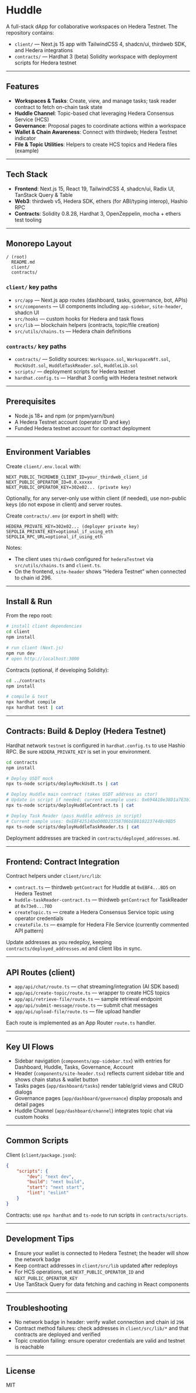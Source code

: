 # Huddle

A full-stack dApp for collaborative workspaces on Hedera Testnet. The repository contains:

-   `client/` — Next.js 15 app with TailwindCSS 4, shadcn/ui, thirdweb SDK, and Hedera integrations
-   `contracts/` — Hardhat 3 (beta) Solidity workspace with deployment scripts for Hedera testnet

---

## Features

-   **Workspaces & Tasks**: Create, view, and manage tasks; task reader contract to fetch on-chain task state
-   **Huddle Channel**: Topic-based chat leveraging Hedera Consensus Service (HCS)
-   **Governance**: Proposal pages to coordinate actions within a workspace
-   **Wallet & Chain Awareness**: Connect with thirdweb; Hedera Testnet indicator
-   **File & Topic Utilities**: Helpers to create HCS topics and Hedera files (example)

---

## Tech Stack

-   **Frontend**: Next.js 15, React 19, TailwindCSS 4, shadcn/ui, Radix UI, TanStack Query & Table
-   **Web3**: thirdweb v5, Hedera SDK, ethers (for ABI/typing interop), Hashio RPC
-   **Contracts**: Solidity 0.8.28, Hardhat 3, OpenZeppelin, mocha + ethers test tooling

---

## Monorepo Layout

```
/ (root)
  README.md
  client/
  contracts/
```

### `client/` key paths

-   `src/app` — Next.js app routes (dashboard, tasks, governance, bot, APIs)
-   `src/components` — UI components including `app-sidebar`, `site-header`, shadcn UI
-   `src/hooks` — custom hooks for Hedera and task flows
-   `src/lib` — blockchain helpers (contracts, topic/file creation)
-   `src/utils/chains.ts` — Hedera chain definitions

### `contracts/` key paths

-   `contracts/` — Solidity sources: `Workspace.sol`, `WorkspaceNft.sol`, `MockUsdt.sol`, `HuddleTaskReader.sol`, `HuddleLib.sol`
-   `scripts/` — deployment scripts for Hedera testnet
-   `hardhat.config.ts` — Hardhat 3 config with Hedera testnet network

---

## Prerequisites

-   Node.js 18+ and npm (or pnpm/yarn/bun)
-   A Hedera Testnet account (operator ID and key)
-   Funded Hedera testnet account for contract deployment

---

## Environment Variables

Create `client/.env.local` with:

```
NEXT_PUBLIC_THIRDWEB_CLIENT_ID=your_thirdweb_client_id
NEXT_PUBLIC_OPERATOR_ID=0.0.xxxxx
NEXT_PUBLIC_OPERATOR_KEY=302e02... (private key)
```

Optionally, for any server-only use within client (if needed), use non-public keys (do not expose in client) and server routes.

Create `contracts/.env` (or export in shell) with:

```
HEDERA_PRIVATE_KEY=302e02... (deployer private key)
SEPOLIA_PRIVATE_KEY=optional_if_using_eth
SEPOLIA_RPC_URL=optional_if_using_eth
```

Notes:

-   The client uses `thirdweb` configured for `hederaTestnet` via `src/utils/chains.ts` and `client.ts`.
-   On the frontend, `site-header` shows “Hedera Testnet” when connected to chain id 296.

---

## Install & Run

From the repo root:

```bash
# install client dependencies
cd client
npm install

# run client (Next.js)
npm run dev
# open http://localhost:3000
```

Contracts (optional, if developing Solidity):

```bash
cd ../contracts
npm install

# compile & test
npx hardhat compile
npx hardhat test | cat
```

---

## Contracts: Build & Deploy (Hedera Testnet)

Hardhat network `testnet` is configured in `hardhat.config.ts` to use Hashio RPC. Be sure `HEDERA_PRIVATE_KEY` is set in your environment.

```bash
cd contracts
npm install

# Deploy USDT mock
npx ts-node scripts/deployMockUsdt.ts | cat

# Deploy Huddle main contract (takes USDT address as ctor)
# Update in script if needed; current example uses: 0x694A10e38D1a7E3b15D6361AdaB4f3Be188b13CA
npx ts-node scripts/deployHuddleContract.ts | cat

# Deploy Task Reader (pass Huddle address in script)
# Current sample uses: 0xEBF42514DeD00D23358706bEB810223744Bc9BD5
npx ts-node scripts/deployHuddleTaskReader.ts | cat
```

Deployment addresses are tracked in `contracts/deployed_addresses.md`.

---

## Frontend: Contract Integration

Contract helpers under `client/src/lib`:

-   `contract.ts` — thirdweb `getContract` for Huddle at `0xEBF4...BD5` on Hedera Testnet
-   `huddle-taskReader-contract.ts` — thirdweb `getContract` for TaskReader at `0x73e0...70D`
-   `createTopic.ts` — create a Hedera Consensus Service topic using operator credentials
-   `createFile.ts` — example for Hedera File Service (currently commented API pattern)

Update addresses as you redeploy, keeping `contracts/deployed_addresses.md` and client libs in sync.

---

## API Routes (client)

-   `app/api/chat/route.ts` — chat streaming/integration (AI SDK based)
-   `app/api/create-topic/route.ts` — wrapper to create HCS topics
-   `app/api/retrieve-file/route.ts` — sample retrieval endpoint
-   `app/api/submit-message/route.ts` — submit chat messages
-   `app/api/upload-file/route.ts` — file upload handler

Each route is implemented as an App Router `route.ts` handler.

---

## Key UI Flows

-   Sidebar navigation (`components/app-sidebar.tsx`) with entries for Dashboard, Huddle, Tasks, Governance, Account
-   Header (`components/site-header.tsx`) reflects current sidebar title and shows chain status & wallet button
-   Tasks pages (`app/dashboard/tasks`) render table/grid views and CRUD dialogs
-   Governance pages (`app/dashboard/governance`) display proposals and detail pages
-   Huddle Channel (`app/dashboard/channel`) integrates topic chat via custom hooks

---

## Common Scripts

Client (`client/package.json`):

```json
{
	"scripts": {
		"dev": "next dev",
		"build": "next build",
		"start": "next start",
		"lint": "eslint"
	}
}
```

Contracts: use `npx hardhat` and `ts-node` to run scripts in `contracts/scripts`.

---

## Development Tips

-   Ensure your wallet is connected to Hedera Testnet; the header will show the network badge
-   Keep contract addresses in `client/src/lib` updated after redeploys
-   For HCS operations, set `NEXT_PUBLIC_OPERATOR_ID` and `NEXT_PUBLIC_OPERATOR_KEY`
-   Use TanStack Query for data fetching and caching in React components

---

## Troubleshooting

-   No network badge in header: verify wallet connection and chain id `296`
-   Contract method failures: check addresses in `client/src/lib/*` and that contracts are deployed and verified
-   Topic creation failing: ensure operator credentials are valid and testnet is reachable

---

## License

MIT

